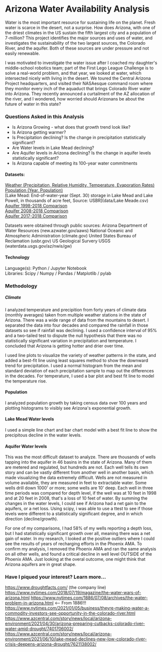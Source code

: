 # Arizona Water Availability Analysis

Water is the most important resource for sustaining life on the planet. Fresh water is scarce in the desert, not a surprise. 
How does Arizona, with one of the driest climates in the US sustain the fifth largest city and a population of 7-million? 
This project identifies the major sources and uses of water, and investigates the sustainability of the two largest sources, 
the Colorado River, and the aquifer. Both of these sources are under pressure and not easily renewable.

I was motivated to investigate the water issue after I coached my daughter's middle-school robotics team; part of the First Lego League Challenge 
is to solve a real-world problem, and that year, we looked at water, which intersected nicely with living in the desert. We toured the Central Arizona
Project headquarters, and visited their NASAesque command room where they monitor every inch of the aquaduct that brings Colorado River water into Arizona. 
They recently announced a curtailment of the AZ allocation of the river, and I wondered, how worried should Arizonans be about the future of water in this state?

### Questions Asked in this Analysis

- Is Arizona Growing - what does that growth trend look like?
- Is Arizona getting warmer? 
- Is Precipitation declining? Is the change in precipitation statistically significant?
- Are Water levels in Lake Mead declining?
- Are Aquifer levels in Arizona declining? Is the change in aquifer levels statistically significant?
- Is Arizona capable of meeting its 100-year water commitments

#### Datasets:

[Weather (Precipitation, Relative Humidity, Temperature, Evaporation Rates)](data/AZPrecipitation.csv)<br/>
[Population (Year, Population)](data/AZpopulationgrowth.csv)<br/>
[Lake Mead: End-of-water-year (Sept. 30) storage in Lake Mead and Lake Powell, in thousands of acre feet, Source: USBR](data/Lake Meade.csv)<br/>
[Aquifer 1998-2018 Comparison](data/AZGroundWater_20year.csv)<br/>
[Aquifer 2008-2018 Comparison](data/Groundwater2008_2018.csv)<br/>
[Aquifer 2017-2018 Comparison](data/Groundwater2017_2018.csv)<br/>

Datasets were obtained through public sources:
Arizona Department of Water Resources (new.azwater.gov/aaws)
National Oceanic and Atmospheric Administration (climate.gov)
United States Bureau of Reclamation (usbr.gov)
US Geological Survery USGS (waterdata.usgs.gov/az/nwis/gw)

#### Technology

Language(s): Python / Jupyter Notebook<br/>
Libraries: Scipy / Numpy / Pandas / Matplotlib / pylab

### Methodology

##### Climate

I analyzed temperature and precipition from forty years of climate data (monthly averages) taken from multiple weather stations in the state of Arizona. There was a wide range of data from the mountains to desert. I separated the data into four decades and compared the rainfall in those datasets so see if rainfall was declining. I used a confidence interval of 95% and a two-tailed test to dispute the null hypothesis that there was no statistically significant variation in precipitation and temperature. I concluded that Arizona is getting hotter and drier over time.

I used line plots to visualize the variety of weather patterns in the state, and added a best-fit line using least squares method to show the downward trend for precipitation.
I used a normal histogram from the mean and standard deviation of each precipitation sample to map out the differences in the decades. For temperature, I used a bar plot and best fit line to model the temperature rise.

#### Population

I analyzed population growth by taking census data over 100 years and plotting histograms to visibly see Arizona's exponential growth.

#### Lake Mead Water levels

I used a simple line chart and bar chart model with a best fit line to show the precipitous decline in the water levels. 

#### Aquifer Water levels

This was the most difficult dataset to analyze. There are thousands of wells tapping into the aquifer in 46 basins in the state of Arizona. Many of them are metered and regulated, but hundreds are not. Each well tells its own story and can be vastly different from another well in another basin, which made visualizing the data extremely difficult. Wells are not measured in volume available, they are measured in feet to extractable water. Some wells drill down 1000' or more; some wells are 10' deep. Each well in three time periods was compared for depth level, if the well was at 10 feet in 1998 and at 20 feet in 2008, that's a loss of 10 feet of water. By summing the changes in the water levels, I could see if Arizona had a net gain to the aquifers, or a net loss. Using scipy, i was able to use a ttest to see if those levels were different to a statistically significant degree, and in which direction (decline/growth). 

For one of my comparisons, I had 58% of my wells reporting a depth loss, but I had statistically significant growth over all, meaning there was a net gain of water. In my research, I looked at the positive outliers where I could see the results of years of recharging efforts in the Phoenix AMA. To confirm my analysis, I removed the Phoenix AMA and ran the same analysis on all other wells, and found a critical decline in well level OUTSIDE of the Phoenix AMA. Just looking at the overal outcome, one might think that Arizona aquifers are in great shape.

### Have I piqued your interest? Learn more...

https://www.droughtfacts.com/ (the company line)
https://www.nytimes.com/2018/07/19/magazine/the-water-wars-of-arizona.html
https://www.nytimes.com/1886/07/08/archives/the-water-problem-in-arizona.html <-- From 1886!!!
https://www.nytimes.com/2021/01/05/business/theyre-making-water-a-commodity-investors-see-opportunity-in-the-colorado-river.html
https://www.azcentral.com/story/news/local/arizona-environment/2021/04/30/arizona-preparing-cutbacks-colorado-river-water-amid-drought/7401706002/
https://www.azcentral.com/story/news/local/arizona-environment/2021/06/10/lake-mead-declines-new-low-colorado-river-crisis-deepens-arizona-drought/7621138002/


